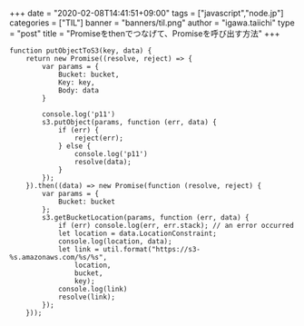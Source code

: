 +++
date = "2020-02-08T14:41:51+09:00"
tags = ["javascript","node.jp"]
categories = ["TIL"]
banner = "banners/til.png"
author = "igawa.taiichi"
type = "post"
title = "Promiseをthenでつなげて、Promiseを呼び出す方法"
+++

<!--more -->

```
function putObjectToS3(key, data) {
    return new Promise((resolve, reject) => {
        var params = {
            Bucket: bucket,
            Key: key,
            Body: data
        }

        console.log('p11')
        s3.putObject(params, function (err, data) {
            if (err) {
                reject(err);
            } else {
                console.log('p11')
                resolve(data);
            }
        });
    }).then((data) => new Promise(function (resolve, reject) {
        var params = {
            Bucket: bucket
        };
        s3.getBucketLocation(params, function (err, data) {
            if (err) console.log(err, err.stack); // an error occurred
            let location = data.LocationConstraint;
            console.log(location, data);
            let link = util.format("https://s3-%s.amazonaws.com/%s/%s",
                location,
                bucket,
                key);
            console.log(link)
            resolve(link);
        });
    }));
```
